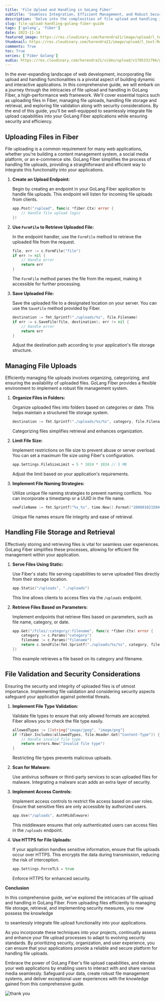 ```yaml
---
title: 'File Upload and Handling in GoLang Fiber'
subtitle: 'Seamless Integration, Efficient Management, and Robust Security'
description: 'Delve into the complexities of file upload and handling in GoLang Fiber, a high-performance web framework. Learn the essentials of uploading files, efficient file management, secure storage, and retrieval.'
slug: file-upload-handling-golang-fiber-guide
tags: ['golang', 'fiber']
date: 2023-11-14
featured_image: https://res.cloudinary.com/harendra21/image/upload/l_text:Roboto_50_bold:File%20Upload%20in%20GoLang%20Fiber,co_rgb:fff/golangwithexample/golang-fiber-course.png
thumbnail: https://res.cloudinary.com/harendra21/image/upload/l_text:Roboto_50_bold:File%20Upload%20in%20GoLang%20Fiber,co_rgb:fff/golangwithexample/golang-fiber-course.png
comments: True
toc: True
series: ['Fiber Golang']
audio: https://res.cloudinary.com/harendra21/video/upload/v1705331794/golangwithexample/golang-fiber-file-upliad-guide.mp3
---
```

In the ever-expanding landscape of web development, incorporating file upload and handling functionalities is a pivotal aspect of building dynamic and interactive applications. In this comprehensive guide, we will embark on a journey through the intricacies of file upload and handling in GoLang Fiber, a high-performance web framework. We'll cover essential topics such as uploading files in Fiber, managing file uploads, handling file storage and retrieval, and exploring file validation along with security considerations. By the end of this guide, you'll be well-equipped to seamlessly integrate file upload capabilities into your GoLang Fiber applications while ensuring security and efficiency.

## Uploading Files in Fiber

File uploading is a common requirement for many web applications, whether you're building a content management system, a social media platform, or an e-commerce site. GoLang Fiber simplifies the process of handling file uploads, providing a straightforward and efficient way to integrate this functionality into your applications.

1. **Create an Upload Endpoint:**

   Begin by creating an endpoint in your GoLang Fiber application to handle file uploads. This endpoint will listen for incoming file uploads from clients.

   ```go
   app.Post("/upload", func(c *fiber.Ctx) error {
       // Handle file upload logic
   })
   ```

2. **Use `FormFile` to Retrieve Uploaded File:**

   In the endpoint handler, use the `FormFile` method to retrieve the uploaded file from the request.

   ```go
   file, err := c.FormFile("file")
   if err != nil {
       // Handle error
       return err
   }
   ```

   The `FormFile` method parses the file from the request, making it accessible for further processing.

3. **Save Uploaded File:**

   Save the uploaded file to a designated location on your server. You can use the `SaveFile` method provided by Fiber.

   ```go
   destination := fmt.Sprintf("./uploads/%s", file.Filename)
   if err := c.SaveFile(file, destination); err != nil {
       // Handle error
       return err
   }
   ```

   Adjust the destination path according to your application's file storage structure.

## Managing File Uploads

Efficiently managing file uploads involves organizing, categorizing, and ensuring the availability of uploaded files. GoLang Fiber provides a flexible environment to implement a robust file management system.

1. **Organize Files in Folders:**

   Organize uploaded files into folders based on categories or date. This helps maintain a structured file storage system.

   ```go
   destination := fmt.Sprintf("./uploads/%s/%s", category, file.Filename)
   ```

   Categorizing files simplifies retrieval and enhances organization.

2. **Limit File Size:**

   Implement restrictions on file size to prevent abuse or server overload. You can set a maximum file size using Fiber's configuration.

   ```go
   app.Settings.FileSizeLimit = 5 * 1024 * 1024 // 5 MB
   ```

   Adjust the limit based on your application's requirements.

3. **Implement File Naming Strategies:**

   Utilize unique file naming strategies to prevent naming conflicts. You can incorporate a timestamp or a UUID in the file name.

   ```go
   newFileName := fmt.Sprintf("%s_%s", time.Now().Format("20060102150405"), file.Filename)
   ```

   Unique file names ensure file integrity and ease of retrieval.

## Handling File Storage and Retrieval

Effectively storing and retrieving files is vital for seamless user experiences. GoLang Fiber simplifies these processes, allowing for efficient file management within your application.

1. **Serve Files Using Static:**

   Use Fiber's static file serving capabilities to serve uploaded files directly from their storage location.

   ```go
   app.Static("/uploads", "./uploads")
   ```

   This line allows clients to access files via the `/uploads` endpoint.

2. **Retrieve Files Based on Parameters:**

   Implement endpoints that retrieve files based on parameters, such as file name, category, or date.

   ```go
   app.Get("/files/:category/:filename", func(c *fiber.Ctx) error {
       category := c.Params("category")
       filename := c.Params("filename")
       return c.SendFile(fmt.Sprintf("./uploads/%s/%s", category, filename))
   })
   ```

   This example retrieves a file based on its category and filename.

## File Validation and Security Considerations

Ensuring the security and integrity of uploaded files is of utmost importance. Implementing file validation and considering security aspects safeguard your application against potential threats.

1. **Implement File Type Validation:**

   Validate file types to ensure that only allowed formats are accepted. Fiber allows you to check the file type easily.

   ```go
   allowedTypes := []string{"image/jpeg", "image/png"}
   if !fiber.Includes(allowedTypes, file.Header.Get("Content-Type")) {
       // Handle invalid file type
       return errors.New("Invalid file type")
   }
   ```

   Restricting file types prevents malicious uploads.

2. **Scan for Malware:**

   Use antivirus software or third-party services to scan uploaded files for malware. Integrating a malware scan adds an extra layer of security.

3. **Implement Access Controls:**

   Implement access controls to restrict file access based on user roles. Ensure that sensitive files are only accessible by authorized users.

   ```go
   app.Use("/uploads", AuthMiddleware)
   ```

   This middleware ensures that only authenticated users can access files in the `/uploads` endpoint.

4. **Use HTTPS for File Uploads:**

   If your application handles sensitive information, ensure that file uploads occur over HTTPS. This encrypts the data during transmission, reducing the risk of interception.

   ```go
   app.Settings.ForceTLS = true
   ```

   Enforce HTTPS for enhanced security.

**Conclusion**

In this comprehensive guide, we've explored the intricacies of file upload and handling in GoLang Fiber. From uploading files efficiently to managing file storage, retrieval, and implementing security measures, you now possess the knowledge

 to seamlessly integrate file upload functionality into your applications.

As you incorporate these techniques into your projects, continually assess and enhance your file upload processes to adapt to evolving security standards. By prioritizing security, organization, and user experience, you can ensure that your applications provide a reliable and secure platform for handling file uploads.

Embrace the power of GoLang Fiber's file upload capabilities, and elevate your web applications by enabling users to interact with and share various media seamlessly. Safeguard your data, create robust file management systems, and deliver exceptional user experiences with the knowledge gained from this comprehensive guide.


![thank you](https://res.cloudinary.com/harendra21/image/upload/w_500/golangwithexample/blog-2020-04-07-how_to_say_thank_you_in_business_i69dkn.png)